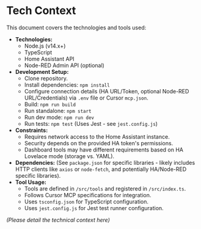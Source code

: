 # Tech Context

This document covers the technologies and tools used:

- **Technologies:**
    - Node.js (v14.x+)
    - TypeScript
    - Home Assistant API
    - Node-RED Admin API (optional)
- **Development Setup:**
    - Clone repository.
    - Install dependencies: `npm install`
    - Configure connection details (HA URL/Token, optional Node-RED URL/Credentials) via `.env` file or Cursor `mcp.json`.
    - Build: `npm run build`
    - Run standalone: `npm start`
    - Run dev mode: `npm run dev`
    - Run tests: `npm test` (Uses Jest - see `jest.config.js`)
- **Constraints:**
    - Requires network access to the Home Assistant instance.
    - Security depends on the provided HA token's permissions.
    - Dashboard tools may have different requirements based on HA Lovelace mode (storage vs. YAML).
- **Dependencies:** (See `package.json` for specific libraries - likely includes HTTP clients like `axios` or `node-fetch`, and potentially HA/Node-RED specific libraries).
- **Tool Usage:**
    - Tools are defined in `/src/tools` and registered in `/src/index.ts`.
    - Follows Cursor MCP specifications for integration.
    - Uses `tsconfig.json` for TypeScript configuration.
    - Uses `jest.config.js` for Jest test runner configuration.

*(Please detail the technical context here)* 